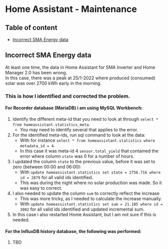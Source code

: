 # Home Assistant - Maintenance

## Table of content

- [Incorrect SMA Energy data](https://github.com/slittorin/home-assistant-maintenance#incorrect-sma-energy-data)

## Incorrect SMA Energy data

At least one time, the data in Home Assistant for SMA Inverter and Home Manager 2.0 has been wrong.\
In this case, there was a peak at 25/1-2022 where produced (consumed) solar was over 2700 kWh early in the morning.

### This is how I identified and corrected the problem.

#### For Recorder database (MariaDB) i am using MySQL Workbench:

1. Identify the different meta-id that you need to look at through `select * from homeassistant.statistics_meta`.
   - You may need to identify several that applies to the error.
2. For the identified meta-ids, run sql command to look at the data:
   - With for instance `select * from homeassistant.statistics where metadata_id = 4`.
   - In this case it was meta-id 4 `sensor.total_yield` that contained the error where column `state` was 0 for a number of hours.
3. I updated the column `state` to the previous value, before it was set to zero (between 00:00 and 06:00):
   - With `update homeassistant.statistics set state = 2756.716 where id = 2879` for all valid ids identified.
   - This was during the night where no solar production was made. So it was easy to correct.
4. I also needed to update the column `sum` to correctly reflect the increase
   - This was more tricky, as I needed to calculate the increase manually.
   - With `update homeassistant.statistics set sum = 21.105 where id = 3002` for all valid ids identified and updated incremental sum.
5. In this case i also restarted Home Assistant, but I am not sure if this is needed.

#### For the InfluxDB history database, the following was performed:

1. TBD

